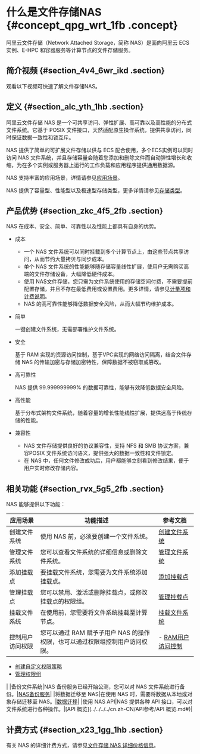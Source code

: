 # 什么是文件存储NAS {#concept_qpg_wrt_1fb .concept}

阿里云文件存储（Network Attached Storage，简称 NAS）是面向阿里云 ECS 实例、E-HPC 和容器服务等计算节点的文件存储服务。

## 简介视频 {#section_4v4_6wr_ikd .section}

观看以下视频可快速了解文件存储NAS。

  

## 定义 {#section_alc_yth_1hb .section}

阿里云文件存储 NAS 是一个可共享访问、弹性扩展、高可靠以及高性能的分布式文件系统。它基于 POSIX 文件接口，天然适配原生操作系统，提供共享访问，同时保证数据一致性和锁互斥。

NAS 提供了简单的可扩展文件存储以供与 ECS 配合使用，多个ECS实例可以同时访问 NAS 文件系统，并且存储容量会随着您添加和删除文件而自动弹性增长和收缩，为在多个实例或服务器上运行的工作负载和应用程序提供通用数据源。

NAS 支持丰富的应用场景，详情请参见[应用场景](cn.zh-CN/产品简介/应用场景.md#)。

NAS 提供了容量型、性能型以及极速型存储类型，更多详情请参见[存储类型](cn.zh-CN/规格类型/性能型NAS.md#)。

## 产品优势 {#section_zkc_4f5_2fb .section}

NAS 在成本、安全、简单、可靠性以及性能上都具有自身的优势。

-   成本
    -   一个 NAS 文件系统可以同时挂载到多个计算节点上，由这些节点共享访问，从而节约大量拷贝与同步成本。
    -   单个 NAS 文件系统的性能能够随存储容量线性扩展，使用户无需购买高端的文件存储设备，大幅降低硬件成本。
    -   使用 NAS文件存储，您只需为文件系统使用的存储空间付费，不需要提前配置存储，并且不存在最低费用或设置费用。更多详情，请参见[计量项和计费说明](../../../../cn.zh-CN/产品定价/计量项和计费说明.md#)。
    -   NAS 的高可靠性能够降低数据安全风险，从而大幅节约维护成本。
-   简单

    一键创建文件系统，无需部署维护文件系统。

-   安全

    基于 RAM 实现的资源访问控制，基于VPC实现的网络访问隔离，结合文件存储 NAS 的传输加密与存储加密特性，保障数据不被窃取或篡改。

-   高可靠性

    NAS 提供 99.999999999% 的数据可靠性，能够有效降低数据安全风险。

-   高性能

    基于分布式架构文件系统，随着容量的增长性能线性扩展，提供远高于传统存储的性能。

-   兼容性
    -   NAS 文件存储提供良好的协议兼容性，支持 NFS 和 SMB 协议方案，兼容POSIX 文件系统访问语义，提供强大的数据一致性和文件锁定。
    -   在 NAS 中，任何文件修改成功后，用户都能够立刻看到修改结果，便于用户实时修改存储内容。

## 相关功能 {#section_rvx_5g5_2fb .section}

NAS 能够提供以下功能：

|应用场景|功能描述|参考文档|
|----|----|----|
|创建文件系统|使用 NAS 前，必须要创建一个文件系统。|[创建文件系统](../../../../cn.zh-CN/控制台用户指南/管理文件系统.md#section_5jo_0kj_jn5)|
|管理文件系统|您可以查看文件系统的详细信息或删除文件系统。|[管理文件系统](../../../../cn.zh-CN/控制台用户指南/管理文件系统.md#)|
|添加挂载点|要挂载文件系统，您需要为文件系统添加挂载点。|[添加挂载点](../../../../cn.zh-CN/控制台用户指南/管理挂载点.md#section_6xi_a3u_zkq)|
|管理挂载点|您可以禁用、激活或删除挂载点，或修改挂载点的权限组。|[管理挂载点](../../../../cn.zh-CN/控制台用户指南/管理挂载点.md#)|
|挂载文件系统|在使用前，您需要将文件系统挂载至计算节点。|[挂载文件系统](../../../../cn.zh-CN/控制台用户指南/挂载文件系统/挂载说明.md#)|
|控制用户访问权限|您可以通过 RAM 赋予子用户 NAS 的操作权限，也可以通过权限组控制用户访问权限。| -   [RAM用户访问控制](../../../../cn.zh-CN/控制台用户指南/管理权限/使用RAM实现用户访问控制.md#)
-   [创建自定义权限策略](../../../../cn.zh-CN/控制台用户指南/管理权限/创建自定义权限策略.md#)
-   [管理权限组](../../../../cn.zh-CN/控制台用户指南/管理权限/管理权限组.md#)

 |
|备份文件系统|NAS 备份服务已经开始公测，您可以对 NAS 文件系统进行备份。|[NAS备份服务](../../../../cn.zh-CN/控制台用户指南/备份文件系统.md#)|
|将数据迁移至 NAS|在使用 NAS 时，需要将数据从本地或对象存储迁移至 NAS。|[数据迁移](../../../../cn.zh-CN/控制台用户指南/数据迁移.md#)|
|使用 NAS API|NAS 提供各种 API 接口，可以对文件系统进行各种操作。|[API 概览](../../../../cn.zh-CN/API参考/API 概览.md#)|

## 计费方式 {#section_x23_1gg_1hb .section}

有关 NAS 的详细计费方式，请参见[文件存储 NAS 详细价格信息](https://www.aliyun.com/price/product?spm=5176.8030368.1058477.31.108e7e0e9Iunev#/nas/detail)。

